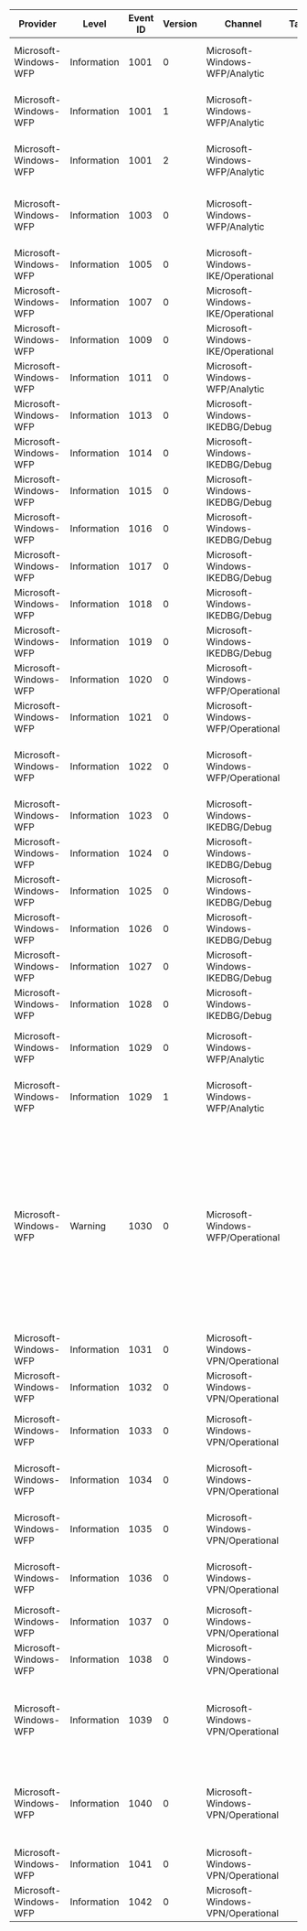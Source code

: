 Provider               |  Level        |  Event ID  |  Version  |  Channel                            |  Task  |  Opcode  |  Keyword  |  Message
-----------------------|---------------|------------|-----------|-------------------------------------|--------|----------|-----------|--------------------------------------------------------------------------------------------------------------------------------------------------------------------------------------------------------------------------------------------------------------------------------------------------------------------------------------------------------------------------------------------------------------
Microsoft-Windows-WFP  |  Information  |  1001      |  0        |  Microsoft-Windows-WFP/Analytic     |        |          |  ut:AOAC  |  WFP: Packet Dropped - Filter Run-Time ID: {Timestamp}4; Layer Run-Time ID: {Timestamp}5
Microsoft-Windows-WFP  |  Information  |  1001      |  1        |  Microsoft-Windows-WFP/Analytic     |        |          |  ut:AOAC  |  WFP: Packet Dropped - Filter Run-Time ID: {Timestamp}4; Layer Run-Time ID: {Timestamp}5
Microsoft-Windows-WFP  |  Information  |  1001      |  2        |  Microsoft-Windows-WFP/Analytic     |        |          |  ut:AOAC  |  WFP: Packet Dropped - Filter Run-Time ID: {Timestamp}4; Layer Run-Time ID: {Timestamp}5
Microsoft-Windows-WFP  |  Information  |  1003      |  0        |  Microsoft-Windows-WFP/Analytic     |        |          |  ut:AOAC  |  IPsec: Packet Dropped - Error Code: {FailureStatus}; Filter Run-Time ID: {Timestamp}2; Layer Run-Time ID: {Timestamp}3
Microsoft-Windows-WFP  |  Information  |  1005      |  0        |  Microsoft-Windows-IKE/Operational  |        |          |           |  IPsec: Main Mode Failure
Microsoft-Windows-WFP  |  Information  |  1007      |  0        |  Microsoft-Windows-IKE/Operational  |        |          |           |  IPsec: Quick Mode Failure
Microsoft-Windows-WFP  |  Information  |  1009      |  0        |  Microsoft-Windows-IKE/Operational  |        |          |           |  IPsec: Extended Mode Failure
Microsoft-Windows-WFP  |  Information  |  1011      |  0        |  Microsoft-Windows-WFP/Analytic     |        |          |           |  IPsec DoS Protection: Packet Dropped
Microsoft-Windows-WFP  |  Information  |  1013      |  0        |  Microsoft-Windows-IKEDBG/Debug     |        |          |           |  IPsec: Main Mode SA Terminated
Microsoft-Windows-WFP  |  Information  |  1014      |  0        |  Microsoft-Windows-IKEDBG/Debug     |        |          |           |  IPsec: Main Mode SA Established
Microsoft-Windows-WFP  |  Information  |  1015      |  0        |  Microsoft-Windows-IKEDBG/Debug     |        |          |           |  IPsec: Main Mode SA Established
Microsoft-Windows-WFP  |  Information  |  1016      |  0        |  Microsoft-Windows-IKEDBG/Debug     |        |          |           |  IPsec: Extended Mode and Main Mode SAs Established
Microsoft-Windows-WFP  |  Information  |  1017      |  0        |  Microsoft-Windows-IKEDBG/Debug     |        |          |           |  IPsec: Extended Mode and Main Mode SAs Established
Microsoft-Windows-WFP  |  Information  |  1018      |  0        |  Microsoft-Windows-IKEDBG/Debug     |        |          |           |  IPsec: Extended Mode and Main Mode SAs Established
Microsoft-Windows-WFP  |  Information  |  1019      |  0        |  Microsoft-Windows-IKEDBG/Debug     |        |          |           |  IPsec: Extended Mode and Main Mode SAs Established
Microsoft-Windows-WFP  |  Information  |  1020      |  0        |  Microsoft-Windows-WFP/Operational  |        |          |           |  IPsec DoS Protection Enabled
Microsoft-Windows-WFP  |  Information  |  1021      |  0        |  Microsoft-Windows-WFP/Operational  |        |          |           |  IPsec DoS Protection Disabled
Microsoft-Windows-WFP  |  Information  |  1022      |  0        |  Microsoft-Windows-WFP/Operational  |        |          |           |  IPsec DoS Protection failed to create state because the maximum number of entries allowed by policy has been reached
Microsoft-Windows-WFP  |  Information  |  1023      |  0        |  Microsoft-Windows-IKEDBG/Debug     |        |          |           |  IPsec: Negotiation Request Initiated
Microsoft-Windows-WFP  |  Information  |  1024      |  0        |  Microsoft-Windows-IKEDBG/Debug     |        |          |           |  IPsec: Send ISAKMP Packet
Microsoft-Windows-WFP  |  Information  |  1025      |  0        |  Microsoft-Windows-IKEDBG/Debug     |        |          |           |  IPsec: Receive ISAKMP Packet
Microsoft-Windows-WFP  |  Information  |  1026      |  0        |  Microsoft-Windows-IKEDBG/Debug     |        |          |           |  WFP: User Mode Error
Microsoft-Windows-WFP  |  Information  |  1027      |  0        |  Microsoft-Windows-IKEDBG/Debug     |        |          |           |  An IPsec quick mode security association ended.
Microsoft-Windows-WFP  |  Information  |  1028      |  0        |  Microsoft-Windows-IKEDBG/Debug     |        |          |           |  An IPsec quick mode security association was established.
Microsoft-Windows-WFP  |  Information  |  1029      |  0        |  Microsoft-Windows-WFP/Analytic     |        |          |           |  WFP: Packet Dropped - Filter Run-Time ID: {Timestamp}0; Layer Run-Time ID: {Timestamp}1
Microsoft-Windows-WFP  |  Information  |  1029      |  1        |  Microsoft-Windows-WFP/Analytic     |        |          |           |  WFP: Packet Dropped - Filter Run-Time ID: {Timestamp}0; Layer Run-Time ID: {Timestamp}1
Microsoft-Windows-WFP  |  Warning      |  1030      |  0        |  Microsoft-Windows-WFP/Operational  |        |          |           |  Transaction Watchdog TimeoutThe filtering engine has exceeded the configured threshold to process a transaction. This could indicate a suboptimal policy configuration that may cause temporary network outages.    Owning Process ID: {ProcessId}    Transaction Time (msec): {TxnTimeInMSec}    Transaction Commit Time (msec): {CommitTimeInMSec}    Configured Threshold (msec): {WatchdogTimeoutInMSec}
Microsoft-Windows-WFP  |  Information  |  1031      |  0        |  Microsoft-Windows-VPN/Operational  |        |          |           |  File path trigger increment due to match for {FilePath}; counter value {Counter}
Microsoft-Windows-WFP  |  Information  |  1032      |  0        |  Microsoft-Windows-VPN/Operational  |        |          |           |  File path trigger decrement due to match for {FilePath}; counter value {Counter}
Microsoft-Windows-WFP  |  Information  |  1033      |  0        |  Microsoft-Windows-VPN/Operational  |        |          |           |  Modern app trigger increment due to match for {AppSID}; counter value {Counter}
Microsoft-Windows-WFP  |  Information  |  1034      |  0        |  Microsoft-Windows-VPN/Operational  |        |          |           |  Modern app trigger decrement due to match for {AppSID}; counter value {Counter}
Microsoft-Windows-WFP  |  Information  |  1035      |  0        |  Microsoft-Windows-VPN/Operational  |        |          |           |  Modern app trigger decrement due to match for {SecurityDescriptor}; counter value {Counter}
Microsoft-Windows-WFP  |  Information  |  1036      |  0        |  Microsoft-Windows-VPN/Operational  |        |          |           |  Modern app trigger decrement due to match for {SecurityDescriptor}; counter value {Counter}
Microsoft-Windows-WFP  |  Information  |  1037      |  0        |  Microsoft-Windows-VPN/Operational  |        |          |           |  Trigger increment due to NRPT lookup; counter value {Counter}
Microsoft-Windows-WFP  |  Information  |  1038      |  0        |  Microsoft-Windows-VPN/Operational  |        |          |           |  Trigger decrement due to NRPT idle; counter value {Counter}
Microsoft-Windows-WFP  |  Information  |  1039      |  0        |  Microsoft-Windows-VPN/Operational  |        |          |           |  Trigger increment due to flow creation; counter value: {Counter}; local address: {LocalAddress}; remote address: {RemoteAddress}; protocol {IPProtocol}
Microsoft-Windows-WFP  |  Information  |  1040      |  0        |  Microsoft-Windows-VPN/Operational  |        |          |           |  Trigger decrement due to flow deletion; counter value: {Counter}; local address: {LocalAddress}; remote address: {RemoteAddress}; protocol {IPProtocol}
Microsoft-Windows-WFP  |  Information  |  1041      |  0        |  Microsoft-Windows-VPN/Operational  |        |          |           |  Connect occurred due to unexpected disconnect; counter value {Counter}
Microsoft-Windows-WFP  |  Information  |  1042      |  0        |  Microsoft-Windows-VPN/Operational  |        |          |           |